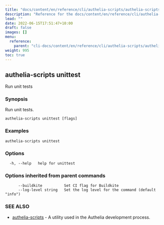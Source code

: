 ```yaml
---
title: "docs/content/en/reference/cli/authelia-scripts/authelia-scripts unittest"
description: "Reference for the docs/content/en/reference/cli/authelia-scripts/authelia-scripts unittest command."
lead: ""
date: 2022-06-15T17:51:47+10:00
draft: false
images: []
menu:
  reference:
    parent: "cli-docs/content/en/reference/cli/authelia-scripts/authelia-scripts"
weight: 995
toc: true
---
```


## authelia-scripts unittest

Run unit tests

### Synopsis

Run unit tests.

```
authelia-scripts unittest [flags]
```

### Examples

```
authelia-scripts unittest
```

### Options

```
  -h, --help   help for unittest
```

### Options inherited from parent commands

```
      --buildkite          Set CI flag for Buildkite
      --log-level string   Set the log level for the command (default "info")
```

### SEE ALSO

* [authelia-scripts](authelia-scripts.md)	 - A utility used in the Authelia development process.


